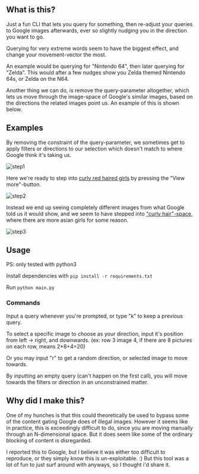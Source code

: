 ## What is this?
Just a fun CLI that lets you query for something, then re-adjust your queries to Google images afterwards, ever so slightly nudging you in the direction you want to go.

Querying for very extreme words seem to have the biggest effect, and change your movement-vector the most.

An example would be querying for "Nintendo 64", then later querying for "Zelda". This would after a few nudges show you Zelda themed Nintendo 64s, or Zelda on the N64.

Another thing we can do, is remove the query-parameter altogether, which lets us move through the image-space of Google's similar images, based on the directions the related images point us. An example of this is shown below.

## Examples
By removing the constraint of the query-parameter, we sometimes get to apply filters or directions to our selection which doesn't match to where Google think it's taking us.

![step1](https://raw.githubusercontent.com/NegatioN/GoogleImageNavigator/master/image-examples/step1.jpg)

Here we're ready to step into [curly red haired girls](https://www.google.no/search?q=&tbm=isch&tbs=rimg:CZVazid2KFhzIji5IaVxm1t0lDaR5IAK2GPL9gu6spes7r6OaaKi7Hr5T0guqXmnJBKYEyNC2wVEgLweUZ6LIIIoQioSCbkhpXGbW3SUEb6toiYTUexgKhIJNpHkgArYY8sRoL_13Zyt9gUYqEgn2C7qyl6zuvhHGyuW66GjQ7CoSCY5poqLsevlPEcRzkMIEwlBVKhIJSC6peackEpgR5bZ8Xgagg5gqEgkTI0LbBUSAvBGwmzGGxrP5SyoSCR5RnosggihCESXLQfVaN494&tbo=u&sa=X&ved=0ahUKEwiopruD5PfSAhXJDSwKHVD4AQ8Q9C8IGw#imgrc=kASjDbUXdlrxRM:) by pressing the "View more"-button.

![step2](https://raw.githubusercontent.com/NegatioN/GoogleImageNavigator/master/image-examples/step2.jpg)

Instead we end up seeing completely different images from what Google told us it would show, and we seem to have stepped into ["curly hair"-space](https://www.google.no/search?q=&tbm=isch&tbs=rimg:CZAEow21F3ZaIjiUtiwPQcY5PZ57KpctIL2UHychJ6kVH7V2d9nlvA3qrsn3siFLN9SmYhcFplYOZm0brJlAfYoMRyoSCZS2LA9Bxjk9EUr9d6Lh5HiMKhIJnnsqly0gvZQRgAVQuyvCHsgqEgkfJyEnqRUftRHzO0UjpXbvkSoSCXZ32eW8DequEf-6Bcn3fhVCKhIJyfeyIUs31KYRNeWaL9GzwYwqEgliFwWmVg5mbRH_18K9XD8wX0ioSCRusmUB9igxHEUhsZFFDYnBb&tbo=u&sa=X&ved=0ahUKEwj1tPeJ5PfSAhXIfiwKHft4B0IQ9C8IGw), where there are more asian girls for some reason.

![step3](https://raw.githubusercontent.com/NegatioN/GoogleImageNavigator/master/image-examples/step3.jpg)

## Usage
PS: only tested with python3

Install dependencies with ````pip install -r requirements.txt````

Run ````python main.py````

### Commands
Input a query whenever you're prompted, or type "k" to keep a previous query.

To select a specific image to choose as your direction, input it's position from left -> right, and downwards. (ex: row 3 image 4, if there are 8 pictures on each row, means 2*8+4=20)

Or you may input "r" to get a random direction, or selected image to move towards.

By inputting an empty query (can't happen on the first call), you will move towards the filters or direction in an unconstrained matter.


## Why did I make this?
One of my hunches is that this could theoretically be used to bypass some of the content gating Google does of illegal images. However it seems like in practice, this is exceedingly difficult to do, since you are moving manually through an N-dimensional space. But it does seem like some of the ordinary blocking of content is disregarded.

I reported this to Google, but I believe it was either too difficult to reproduce, or they simply know this is un-exploitable. :) But this tool was a lot of fun to just surf around with anyways, so I thought i'd share it.
